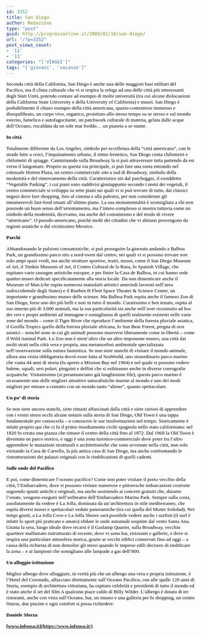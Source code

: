 ```yaml
---
id: 3352
title: San Diego
author: Redazione
type: "post"
guid: http://progressonline.it/2009/02/18/san-diego/
url: "/?p=3352"
post_views_count:
- '11'
- '11'
categories: "['VIAGGI']"
tags: "['giovani', 'vacanze']"
---
```


<span style="font-size: 16pt; font-family: Tahoma"> </span>

<span style="font-size: 10pt; font-family: Tahoma"><font color="#000000">Seconda città della California, San Diego è anche una delle maggiori basi militari del Pacifico, ma il clima culturale che vi si respira la relega ad una delle città più interessanti degli Stati Uniti, potendo contare ad esempio di molte università (tra cui alcune dislocazioni della California State University e della University of California) e musei. </font></span><span style="font-size: 10pt; font-family: Tahoma"><font color="#000000">San Diego è probabilmente il chiaro esempio della città americana, spazio-contenitore immenso e disequilibrato, un corpo vivo, organico, proiettato allo stesso tempo su se stesso e sul mondo esterno, famelico e autofagocitante, un patchwork culturale di materia, gelata dalle acque dell’Oceano, riscaldata da un sole mai freddo… un pianeta a se stante.</font></span>

<span style="font-size: 10pt; font-family: Tahoma"><font color="#000000">**In città**</font></span>

<span style="font-size: 10pt; font-family: Tahoma"><font color="#000000">Totalmente differente da Los Angeles, simbolo per eccellenza della “città americana”, con le strade fatte a croci, l’inquinamento urbano, il ritmo frenetico, San Diego conta chilometri e chilometri di spiagge. Camminando sulla Broadway la si può attraversare tutta partendo da est verso il lungomare. Proprio su questa via principale, si può fare una sosta entrando nel colossale Horton Plaza, un centro commerciale sito a sud di Broadway, simbolo della modernità e del rinnovamento della città. Caratteristico sin dal parcheggio, il cosiddetto “Vegetable Parking”, i cui piani sono suddivisi giustappunto secondo i nomi dei vegetali, il centro commerciale si sviluppa su sette piani sui quali vi si può trovare di tutto, dai classici negozi dove fare shopping, fino al cinema e alla palestra, per non considerare gli innumerevoli fast-food situati all’ultimo piano. La sua monumentalità è sconsigliata a chi non possiede un buon senso dell’orientamento, ma l’intero complesso si mostra tuttavia come un simbolo della modernità, dicevamo, ma anche del consumismo e del modo di vivere “americano”. O pseudo-americano, poiché molti dei cittadini che vi abitano provengono da regioni asiatiche o dal vicinissimo Messico.</font></span>

<span style="font-size: 10pt; font-family: Tahoma"><font color="#000000">**Parchi**</font></span>

<span style="font-size: 10pt; font-family: Tahoma"><font color="#000000">Abbandonando le pulsioni consumistiche, si può proseguire la giornata andando a Balboa Park, un grandissimo parco sito a nord-ovest dal centro, nei quali vi si possono trovare non solo ampi spazi verdi, ma anche strutture sportive, teatri, musei, come il San Diego Museum of Art, il Timkin Museum of Art, il Centro Cultural de la Raza, lo Spanish Village, che ospitano varie rassegne artistiche europee, e per finire la Casa de Balboa, in cui hanno sede quattro musei dedicati specificatamente alla storia locale. Da non dimenticare anche il Museum of Man (che ospita numerosi manufatti artistici amerindi lavorati nell’area sudoccidentale degli States) e il Rueben H Fleet Space Theater &amp; Science Center, un importante e grandissimo museo delle scienze. </font></span><span style="font-size: 10pt; font-family: Tahoma"><font color="#000000">Ma Balboa Park ospita anche il famoso Zoo di San Diego, forse uno dei più belli e noti in tutto il mondo. Curatissimo e ben tenuto, ospita al suo interno più di 3.000 animali, ma la sua particolarità sta anche nell’aver ricostruito ad hoc dei veri e propri ambienti ad immagine e somiglianza di quelli realmente esistenti nelle varie zone del mondo – come il Tiger River che riproduce l’ambiente della foresta pluviale asiatica, il Gorilla Tropics quello della foresta pluviale africana, lo Sun Bear Forest, pregna di orsi asiatici – nonché zone in cui gli animali possono muoversi liberamente come in libertà – come il Wild Animal Park. Lo Zoo non è nient’altro che un altro imponente museo, una città dai molti strati nella città vera e propria, una metamorfosi ambientale specializzata nell’osservazione sulla natura faunistica. Se non siete stanchi di visitare il mondo animale, allora una visita obbligatoria dovrà esser fatta al SeaWorld, uno straordinario parco marino che vanta 44 anni di storia (fu aperto a Mission Bay nel 1964) e nel quale si possono vedere balene, squali, orsi polari, pinguini e delfini che si esibiranno anche in diverse coreografie acquatiche. Visitatissimo (si preannunciano già lunghissime file), questo parco marino è sicuramente uno delle migliori attrattive naturalistiche marine al mondo e uno dei modi migliori per entrare a contatto con un mondo tanto “alieno”, quanto spettacolare. </font></span>

<span style="font-size: 10pt; font-family: Tahoma"><font color="#000000">**Un po’ di storia**</font></span>

<span style="font-size: 10pt; font-family: Tahoma"><font color="#000000">Se non siete ancora stanchi, siete rimasti affascinati dalla città e siete curiosi di apprendere con i vostri stessi occhi alcune notizie sulla storia di San Diego, Old Town è una tappa fondamentale per conoscerla – o conoscere le sue trasformazioni nel tempo. Storicamente è infatti proprio qui che ci fu il primo insediamento civile spagnolo nello stato californiano: nel 1820 fu creata una piazza che rimase il centro della città fino al 1872. Dal 1968 la Old Town è diventata un parco storico, e oggi è una zona turistico-commerciale dove poter tra l’altro apprendere le mutazioni strutturali e architettoniche che sono avvenute nella città, non solo visitando la Casa de Carrello, la più antica casa di San Diego, ma anche confrontando le ristrutturazioni dei palazzi originali con le riedificazioni di quelli cadenti. </font></span><span style="font-size: 10pt; font-family: Tahoma"><font color="#000000"> </font></span>

<span style="font-size: 10pt; font-family: Tahoma"><font color="#000000">**Sulle onde del Pacifico**</font></span>

<span style="font-size: 10pt; font-family: Tahoma"><font color="#000000">E poi, come dimenticare l’oceano pacifico? Come non poter visitare il porto vecchio della città, l’Embarcadero, dove si possono visitare numerose e pittoresche imbarcazioni costruite seguendo spunti antichi e originali, ma anche assistendo ai concerti gratuiti che, durante l’estate, vengono eseguiti nell’anfiteatro dell’Embarcadero Marina Park. Sempre sulla costa, assolutamente da vedere è La Jolla, dominata da un’architettura in stile mediterraneo, che ospita diversi musei e spettacolari vedute panoramiche (tra cui quella del Monte Soledad). Nei tempi giusti, a La Jolla Cove e La Jolla Shores sarà possibile vedere anche i surfisti (il surf è infatti lo sport più praticato e amato) sfidare le onde autunnali sospinte dal vento Santa Ana. </font></span><span style="font-size: 10pt; font-family: Tahoma"><font color="#000000">Giunta la sera, luogo ideale dove recarsi è il Gaslamp Quarter, sulla Broadway, vecchio quartiere malfamato ristrutturato di recente, dove vi sono bar, ristoranti e gallerie, e dove si respira una particolare atmosfera storica, grazie ai vecchi edifici conservati fino ad oggi – a causa della richiesta di non demolire gli stessi quando le imprese edili decisero di riedificare la zona – e ai lampioni che somigliano alle lampade a gas dell’800. </font></span><span style="font-size: 10pt; font-family: Tahoma"><font color="#000000"> </font></span>

<span style="font-size: 10pt; font-family: Tahoma"><font color="#000000">**Un alloggio-istituzione** </font></span>

<span style="font-size: 10pt; font-family: Tahoma"><font color="#000000">Miglior albergo dove alloggiare, in verità più che un albergo una vera e propria istituzione, è l’Hotel del Coronado, affacciato direttamente sull’Oceano Pacifico, con alle spalle 120 anni di Storia, esempio di architettura vittoriana, ha ospitato celebrità e presidenti di tutto il mondo ed è stato anche il set del film A qualcuno piace caldo di Billy Wilder. L’albergo è dotato di tre ristoranti, anche con vista sull’Oceano, bar, un museo e una galleria per lo shopping, un centro fitness, due piscine e ogni comfort si possa richiedere. </font></span><span style="font-size: 10pt; font-family: Tahoma"><font color="#000000"> </font></span>

<span style="font-size: 10pt; font-family: Tahoma"><font color="#000000">**Daniele Sforza**</font></span>

<span style="font-size: 10pt; font-family: Tahoma">**<font color="#000000">[www.infousa.it](https://www.infousa.it/) </font>**</span>